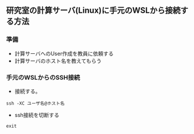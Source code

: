 ## 研究室の計算サーバ(Linux)に手元のWSLから接続する方法

### 準備
- 計算サーバへのUser作成を教員に依頼する
- 計算サーバのホスト名を教えてもらう
 
### 手元のWSLからのSSH接続
- 接続する。
```
ssh -XC ユーザ名@ホスト名
```

- ssh接続を切断する
```
exit
```
